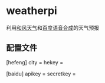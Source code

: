 # weatherpi
利用[和风天气](https://www.heweather.com/)和[百度语音合成](http://yuyin.baidu.com/tts/)的天气预报


## 配置文件
[hefeng]
city = 
hekey = 

[baidu]
apikey = 
secretkey = 
